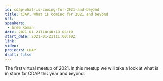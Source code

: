 ```yaml
---
id: cdap-what-is-coming-for-2021-and-beyond
title: CDAP, What is coming for 2021 and beyond
url: 
speakers:
 - Sree Raman
date: 2021-01-21T18:40:13-06:00
start_date: 2021-01-21T11:00:00Z
link:  
video: 
projects: CDAP
draft: false
---
```


The first virtual meetup of 2021. In this meetup we will take a look at what is in store for CDAP this year and beyond.